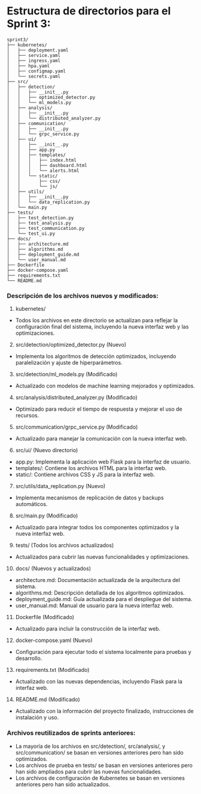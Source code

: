 # Estructura de directorios para el Sprint 3:

```
sprint3/
├── kubernetes/
│   ├── deployment.yaml
│   ├── service.yaml
│   ├── ingress.yaml
│   ├── hpa.yaml
│   ├── configmap.yaml
│   └── secrets.yaml
├── src/
│   ├── detection/
│   │   ├── __init__.py
│   │   ├── optimized_detector.py
│   │   └── ml_models.py
│   ├── analysis/
│   │   ├── __init__.py
│   │   └── distributed_analyzer.py
│   ├── communication/
│   │   ├── __init__.py
│   │   └── grpc_service.py
│   ├── ui/
│   │   ├── __init__.py
│   │   ├── app.py
│   │   ├── templates/
│   │   │   ├── index.html
│   │   │   ├── dashboard.html
│   │   │   └── alerts.html
│   │   └── static/
│   │       ├── css/
│   │       └── js/
│   ├── utils/
│   │   ├── __init__.py
│   │   └── data_replication.py
│   └── main.py
├── tests/
│   ├── test_detection.py
│   ├── test_analysis.py
│   ├── test_communication.py
│   └── test_ui.py
├── docs/
│   ├── architecture.md
│   ├── algorithms.md
│   ├── deployment_guide.md
│   └── user_manual.md
├── Dockerfile
├── docker-compose.yaml
├── requirements.txt
└── README.md
```
### Descripción de los archivos nuevos y modificados:

1. kubernetes/

- Todos los archivos en este directorio se actualizan para reflejar la configuración final del sistema, incluyendo la nueva interfaz web y las optimizaciones.


2. src/detection/optimized_detector.py (Nuevo)

-  Implementa los algoritmos de detección optimizados, incluyendo paralelización y ajuste de hiperparámetros.


3. src/detection/ml_models.py (Modificado)

- Actualizado con modelos de machine learning mejorados y optimizados.


4. src/analysis/distributed_analyzer.py (Modificado)

- Optimizado para reducir el tiempo de respuesta y mejorar el uso de recursos.


5. src/communication/grpc_service.py (Modificado)

- Actualizado para manejar la comunicación con la nueva interfaz web.


6. src/ui/ (Nuevo directorio)

- app.py: Implementa la aplicación web Flask para la interfaz de usuario.
- templates/: Contiene los archivos HTML para la interfaz web.
- static/: Contiene archivos CSS y JS para la interfaz web.


7. src/utils/data_replication.py (Nuevo)

- Implementa mecanismos de replicación de datos y backups automáticos.


8. src/main.py (Modificado)

- Actualizado para integrar todos los componentes optimizados y la nueva interfaz web.


9. tests/ (Todos los archivos actualizados)

- Actualizados para cubrir las nuevas funcionalidades y optimizaciones.


10. docs/ (Nuevos y actualizados)

- architecture.md: Documentación actualizada de la arquitectura del sistema.
- algorithms.md: Descripción detallada de los algoritmos optimizados.
- deployment_guide.md: Guía actualizada para el despliegue del sistema.
- user_manual.md: Manual de usuario para la nueva interfaz web.


11. Dockerfile (Modificado)

- Actualizado para incluir la construcción de la interfaz web.


12. docker-compose.yaml (Nuevo)

- Configuración para ejecutar todo el sistema localmente para pruebas y desarrollo.


13. requirements.txt (Modificado)

- Actualizado con las nuevas dependencias, incluyendo Flask para la interfaz web.


14. README.md (Modificado)

- Actualizado con la información del proyecto finalizado, instrucciones de instalación y uso.



### Archivos reutilizados de sprints anteriores:

- La mayoría de los archivos en src/detection/, src/analysis/, y src/communication/ se basan en versiones anteriores pero han sido optimizados.
- Los archivos de prueba en tests/ se basan en versiones anteriores pero han sido ampliados para cubrir las nuevas funcionalidades.
- Los archivos de configuración de Kubernetes se basan en versiones anteriores pero han sido actualizados.
